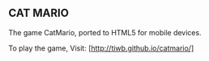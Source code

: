 CAT MARIO
-----------------

The game CatMario, ported to HTML5 for mobile devices.

To play the game, Visit:
[http://tiwb.github.io/catmario/]
